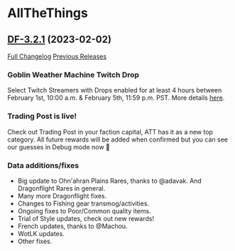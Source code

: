 # AllTheThings

## [DF-3.2.1](https://github.com/DFortun81/AllTheThings/tree/DF-3.2.1) (2023-02-02)
[Full Changelog](https://github.com/DFortun81/AllTheThings/compare/DF-3.2.0...DF-3.2.1) [Previous Releases](https://github.com/DFortun81/AllTheThings/releases)


### Goblin Weather Machine Twitch Drop

Select Twitch Streamers with Drops enabled for at least 4 hours between February 1st, 10:00 a.m. & February 5th, 11:59 p.m. PST. More details [here](https://worldofwarcraft.com/en-us/news/23896794/dragonflight-twitch-drops-get-your-goblin-weather-machine-now).


### Trading Post is live!

Check out Trading Post in your faction capital, ATT has it as a new top category. All future rewards will be added when confirmed but you can see our guesses in Debug mode now 🤭


### Data additions/fixes

- Big update to Ohn'ahran Plains Rares, thanks to @adavak. And Dragonflight Rares in general.
- Many more Dragonflight fixes.
- Changes to Fishing gear transmog/activities.
- Ongoing fixes to Poor/Common quality items.
- Trial of Style updates, check out new rewards!
- French updates, thanks to @Machou.
- WotLK updates.
- Other fixes.
